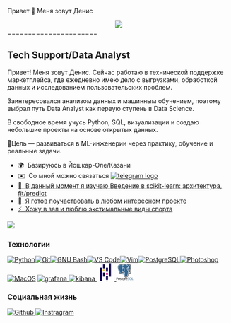 Привет 👋 Меня зовут Денис
<div id="header" align="center">
  <img src="https://media.giphy.com/media/v1.Y2lkPTc5MGI3NjExdWdxdDU5MnVseHdwNjdzN2Vtd3J0cWltYjA1b3QydDdyZWQ0Ym10NCZlcD12MV9naWZzX3NlYXJjaCZjdD1n/ASd0Ukj0y3qMM/giphy.gif" width="100"/>
</div>
======================

Tech Support/Data Analyst
-------------------------

Привет! Меня зовут Денис. Сейчас работаю в технической поддержке маркетплейса, где ежедневно имею дело с выгрузками, обработкой данных и исследованием пользовательских проблем.

Заинтересовался анализом данных и машинным обучением, поэтому выбрал путь Data Analyst как первую ступень в Data Science.

В свободное время учусь Python, SQL, визуализации и создаю небольшие проекты на основе открытых данных.

📍Цель — развиваться в ML-инженерии через практику, обучение и реальные задачи.

* 🌍  Базируюсь в Йошкар-Оле/Казани
* ✉️  Со мной можно связаться <a href="https://t.me/densergch" target="_blank">
    <img src="https://img.shields.io/static/v1?message=Telegram&logo=telegram&label=&color=2CA5E0&logoColor=white&labelColor=&style=for-the-badge" height="25" alt="telegram logo"  />
* 🧠  В данный момент я изучаю Введение в scikit-learn: архитектура, fit/predict
* 🤝  Я готов поучаствовать в любом интересном проекте
* ⚡  Хожу в зал и люблю экстимальные виды спорта

<a href="https://www.github.com/Su1im" target="_blank" rel="noreferrer"><img
src="https://img.shields.io/github/followers/Su1im?logo=github&style=for-the-badge&color=0891b2&labelColor=1c1917" /></a>

### Технологии


<p align="left">
<a href="https://www.python.org/" target="_blank" rel="noreferrer"><img src="https://raw.githubusercontent.com/danielcranney/readme-generator/main/public/icons/skills/python-colored.svg" width="36" height="36" alt="Python" title="Python"/></a><a href="https://git-scm.com/" target="_blank" rel="noreferrer"><img src="https://raw.githubusercontent.com/danielcranney/readme-generator/main/public/icons/skills/git-colored.svg" width="36" height="36" alt="Git" title="Git"/></a><a href="https://www.gnu.org/software/bash/" target="_blank" rel="noreferrer"><img src="https://raw.githubusercontent.com/danielcranney/readme-generator/main/public/icons/skills/gnubash.svg" width="36" height="36" alt="GNU Bash" title="GNU Bash"/></a><a href="https://code.visualstudio.com/" target="_blank" rel="noreferrer"><img src="https://raw.githubusercontent.com/danielcranney/readme-generator/main/public/icons/skills/visualstudiocode-colored.svg" width="36" height="36" alt="VS Code" title="VS Code"/></a><a href="https://www.vim.org/" target="_blank" rel="noreferrer"><img src="https://raw.githubusercontent.com/danielcranney/readme-generator/main/public/icons/skills/vim-colored.svg" width="36" height="36" alt="Vim" title="Vim"/></a><a href="https://www.postgresql.org/" target="_blank" rel="noreferrer"><img src="https://raw.githubusercontent.com/danielcranney/readme-generator/main/public/icons/skills/postgresql-colored.svg" width="36" height="36" alt="PostgreSQL" title="PostgreSQL"/></a><a href="https://www.adobe.com/uk/products/photoshop.html" target="_blank" rel="noreferrer"><img src="https://raw.githubusercontent.com/danielcranney/readme-generator/main/public/icons/skills/photoshop-colored.svg" width="36" height="36" alt="Photoshop" title="Photoshop"/></a><a href="https://apple.com" target="_blank" rel="noreferrer"><img src="https://raw.githubusercontent.com/danielcranney/readme-generator/main/public/icons/skills/macos-colored.svg" width="36" height="36" alt="MacOS" title="MacOS"/></a> <a href="https://grafana.com" target="_blank" rel="noreferrer"> <img src="https://www.vectorlogo.zone/logos/grafana/grafana-icon.svg" alt="grafana" width="40" height="40"/> </a> <a href="https://www.elastic.co/kibana" target="_blank" rel="noreferrer"> <img src="https://www.vectorlogo.zone/logos/elasticco_kibana/elasticco_kibana-icon.svg" alt="kibana" width="40" height="40"/> </a> <a href="https://pandas.pydata.org/" target="_blank" rel="noreferrer"> <img src="https://raw.githubusercontent.com/devicons/devicon/2ae2a900d2f041da66e950e4d48052658d850630/icons/pandas/pandas-original.svg" alt="pandas" width="40" height="40"/> </a> <a href="https://www.postgresql.org" target="_blank" rel="noreferrer"> <img src="https://raw.githubusercontent.com/devicons/devicon/master/icons/postgresql/postgresql-original-wordmark.svg" alt="postgresql" width="40" height="40"/> </a>
</p>


### Социальная жизнь

<p align="left"> <a href="https://www.github.com/Su1im" target="_blank" rel="noreferrer"> <picture> <source media="(prefers-color-scheme: dark)" srcset="https://raw.githubusercontent.com/danielcranney/readme-generator/main/public/icons/socials/github-dark.svg" /> <source media="(prefers-color-scheme: light)" srcset="https://raw.githubusercontent.com/danielcranney/readme-generator/main/public/icons/socials/github.svg" /> <img src="https://raw.githubusercontent.com/danielcranney/readme-generator/main/public/icons/socials/github.svg" width="32" height="32" alt="Github" title="Github" /> </picture> </a> <a href="http://www.instagram.com/sd.sch" target="_blank" rel="noreferrer"> <picture> <source media="(prefers-color-scheme: dark)" srcset="https://raw.githubusercontent.com/danielcranney/readme-generator/main/public/icons/socials/instagram-dark.svg" /> <source media="(prefers-color-scheme: light)" srcset="https://raw.githubusercontent.com/danielcranney/readme-generator/main/public/icons/socials/instagram.svg" /> <img src="https://raw.githubusercontent.com/danielcranney/readme-generator/main/public/icons/socials/instagram.svg" width="32" height="32" alt="Instragram" title="Instragram" /> </picture> </a></p>
